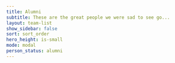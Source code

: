 ```yaml
---
title: Alumni
subtitle: These are the great people we were sad to see go...
layout: team-list
show_sidebar: false
sort: sort_order
hero_height: is-small
mode: modal
person_status: alumni
---
```


